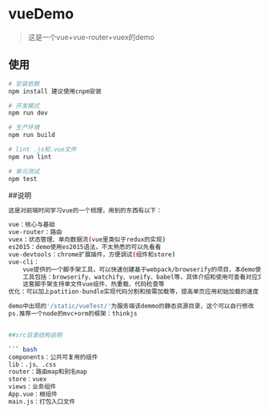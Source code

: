 # vueDemo

> 这是一个vue+vue-router+vuex的demo

## 使用

``` bash
# 安装依赖
npm install 建议使用cnpm安装

# 开发模式
npm run dev

# 生产环境
npm run build

# lint .js和.vue文件
npm run lint

# 单元测试
npm test
```
##说明

``` bash
这是对前端时间学习vue的一个梳理，用到的东西有以下：

vue：核心与基础
vue-router：路由
vuex：状态管理、单向数据流(vue里类似于redux的实现)
es2015：demo使用es2015语法，不太熟悉的可以先看看
vue-devtools：chrome扩展插件，方便调试(组件和store)
vue-cli：
    vue提供的一个脚手架工具，可以快速创建基于webpack/browserify的项目，本demo使用browserify，
    工具包括：browserify、watchify、vueify、babel等，具体介绍和使用可查看对应文档。
    这套脚手架支持单文件vue组件、热重载、代码检查等
优化：可以加上patition-bundle实现代码分割和按需加载等，提高单页应用初始加载的速度

demo中出现的'/static/vueTest/'为服务端该demmo的静态资源目录，这个可以自行修改
ps.推荐一个node的mvc+orm的框架：thinkjs


##src目录结构说明

``` bash
components：公共可复用的组件
lib：.js、.css
router：路由map和别名map
store：vuex
views：业务组件
App.vue：根组件
main.js：打包入口文件

